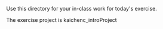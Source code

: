 Use this directory for your in-class work for today's exercise.

The exercise project is kaichenc_introProject
